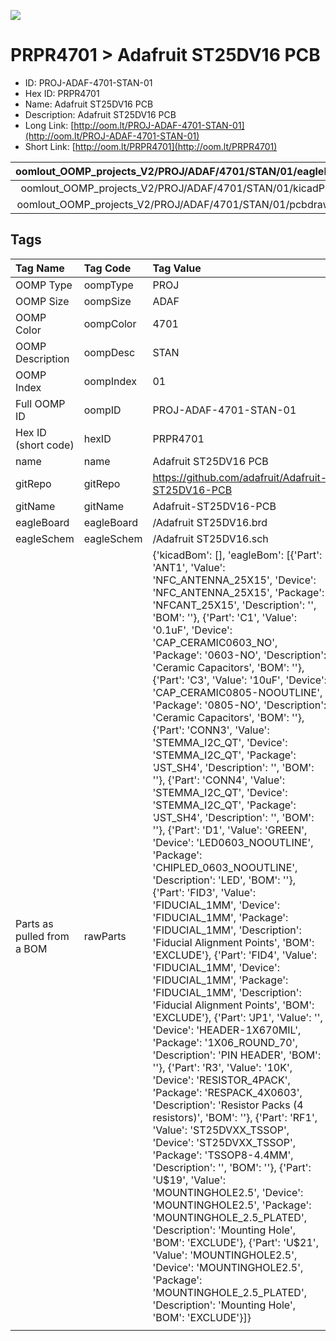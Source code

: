 


  
![][im]
# PRPR4701 > Adafruit ST25DV16 PCB

- ID: PROJ-ADAF-4701-STAN-01
- Hex ID: PRPR4701
- Name: Adafruit ST25DV16 PCB
- Description: Adafruit ST25DV16 PCB
- Long Link: [http://oom.lt/PROJ-ADAF-4701-STAN-01](http://oom.lt/PROJ-ADAF-4701-STAN-01)
- Short Link: [http://oom.lt/PRPR4701](http://oom.lt/PRPR4701)
  

|oomlout_OOMP_projects_V2/PROJ/ADAF/4701/STAN/01/eagleImage.png|oomlout_OOMP_projects_V2/PROJ/ADAF/4701/STAN/01/eagleSchemImage.png|oomlout_OOMP_projects_V2/PROJ/ADAF/4701/STAN/01/kicadPcb3dFront.png|oomlout_OOMP_projects_V2/PROJ/ADAF/4701/STAN/01/kicadPcb3dBack.png|
| :---: | :---: | :---: | :---: |
|oomlout_OOMP_projects_V2/PROJ/ADAF/4701/STAN/01/kicadPcb3d.png|oomlout_OOMP_projects_V2/PROJ/ADAF/4701/STAN/01/bomBack.png|oomlout_OOMP_projects_V2/PROJ/ADAF/4701/STAN/01/bomFront.png|oomlout_OOMP_projects_V2/PROJ/ADAF/4701/STAN/01/pcbdraw.svg|
|oomlout_OOMP_projects_V2/PROJ/ADAF/4701/STAN/01/pcbdrawBack.svg||||

## Tags
  

|Tag Name|Tag Code|Tag Value|
| :--- | :--- | :--- |
|OOMP Type|oompType|PROJ|
|OOMP Size|oompSize|ADAF|
|OOMP Color|oompColor|4701|
|OOMP Description|oompDesc|STAN|
|OOMP Index|oompIndex|01|
|Full OOMP ID|oompID|PROJ-ADAF-4701-STAN-01|
|Hex ID (short code)|hexID|PRPR4701|
|name|name|Adafruit ST25DV16 PCB|
|gitRepo|gitRepo|https://github.com/adafruit/Adafruit-ST25DV16-PCB|
|gitName|gitName|Adafruit-ST25DV16-PCB|
|eagleBoard|eagleBoard|/Adafruit ST25DV16.brd|
|eagleSchem|eagleSchem|/Adafruit ST25DV16.sch|
|Parts as pulled from a BOM|rawParts|{'kicadBom': [], 'eagleBom': [{'Part': 'ANT1', 'Value': 'NFC_ANTENNA_25X15', 'Device': 'NFC_ANTENNA_25X15', 'Package': 'NFCANT_25X15', 'Description': '', 'BOM': ''}, {'Part': 'C1', 'Value': '0.1uF', 'Device': 'CAP_CERAMIC0603_NO', 'Package': '0603-NO', 'Description': 'Ceramic Capacitors', 'BOM': ''}, {'Part': 'C3', 'Value': '10uF', 'Device': 'CAP_CERAMIC0805-NOOUTLINE', 'Package': '0805-NO', 'Description': 'Ceramic Capacitors', 'BOM': ''}, {'Part': 'CONN3', 'Value': 'STEMMA_I2C_QT', 'Device': 'STEMMA_I2C_QT', 'Package': 'JST_SH4', 'Description': '', 'BOM': ''}, {'Part': 'CONN4', 'Value': 'STEMMA_I2C_QT', 'Device': 'STEMMA_I2C_QT', 'Package': 'JST_SH4', 'Description': '', 'BOM': ''}, {'Part': 'D1', 'Value': 'GREEN', 'Device': 'LED0603_NOOUTLINE', 'Package': 'CHIPLED_0603_NOOUTLINE', 'Description': 'LED', 'BOM': ''}, {'Part': 'FID3', 'Value': 'FIDUCIAL_1MM', 'Device': 'FIDUCIAL_1MM', 'Package': 'FIDUCIAL_1MM', 'Description': 'Fiducial Alignment Points', 'BOM': 'EXCLUDE'}, {'Part': 'FID4', 'Value': 'FIDUCIAL_1MM', 'Device': 'FIDUCIAL_1MM', 'Package': 'FIDUCIAL_1MM', 'Description': 'Fiducial Alignment Points', 'BOM': 'EXCLUDE'}, {'Part': 'JP1', 'Value': '', 'Device': 'HEADER-1X670MIL', 'Package': '1X06_ROUND_70', 'Description': 'PIN HEADER', 'BOM': ''}, {'Part': 'R3', 'Value': '10K', 'Device': 'RESISTOR_4PACK', 'Package': 'RESPACK_4X0603', 'Description': 'Resistor Packs (4 resistors)', 'BOM': ''}, {'Part': 'RF1', 'Value': 'ST25DVXX_TSSOP', 'Device': 'ST25DVXX_TSSOP', 'Package': 'TSSOP8-4.4MM', 'Description': '', 'BOM': ''}, {'Part': 'U$19', 'Value': 'MOUNTINGHOLE2.5', 'Device': 'MOUNTINGHOLE2.5', 'Package': 'MOUNTINGHOLE_2.5_PLATED', 'Description': 'Mounting Hole', 'BOM': 'EXCLUDE'}, {'Part': 'U$21', 'Value': 'MOUNTINGHOLE2.5', 'Device': 'MOUNTINGHOLE2.5', 'Package': 'MOUNTINGHOLE_2.5_PLATED', 'Description': 'Mounting Hole', 'BOM': 'EXCLUDE'}]}|
||||



[im]: PROJ/ADAF/4701/STAN/01/kicadPcb3d_450.png
